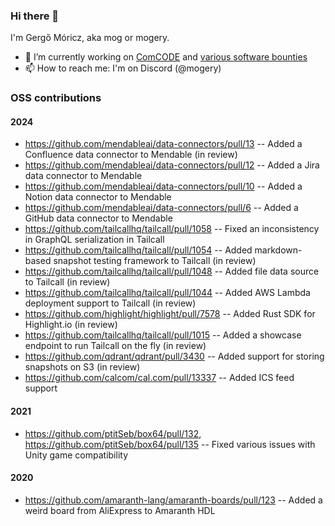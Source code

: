 ### Hi there 👋

I'm Gergő Móricz, aka mog or mogery.

- 🔭 I’m currently working on [ComCODE](https://comcode.org) and [various software bounties](https://algora.io/@/mogery)
- 📫 How to reach me: I'm on Discord (@mogery)

### OSS contributions
#### 2024
- https://github.com/mendableai/data-connectors/pull/13 -- Added a Confluence data connector to Mendable (in review)
- https://github.com/mendableai/data-connectors/pull/12 -- Added a Jira data connector to Mendable
- https://github.com/mendableai/data-connectors/pull/10 -- Added a Notion data connector to Mendable
- https://github.com/mendableai/data-connectors/pull/6 -- Added a GitHub data connector to Mendable
- https://github.com/tailcallhq/tailcall/pull/1058 -- Fixed an inconsistency in GraphQL serialization in Tailcall
- https://github.com/tailcallhq/tailcall/pull/1054 -- Added markdown-based snapshot testing framework to Tailcall (in review)
- https://github.com/tailcallhq/tailcall/pull/1048 -- Added file data source to Tailcall (in review)
- https://github.com/tailcallhq/tailcall/pull/1044 -- Added AWS Lambda deployment support to Tailcall (in review)
- https://github.com/highlight/highlight/pull/7578 -- Added Rust SDK for Highlight.io (in review)
- https://github.com/tailcallhq/tailcall/pull/1015 -- Added a showcase endpoint to run Tailcall on the fly (in review)
- https://github.com/qdrant/qdrant/pull/3430 -- Added support for storing snapshots on S3 (in review)
- https://github.com/calcom/cal.com/pull/13337 -- Added ICS feed support

#### 2021
- https://github.com/ptitSeb/box64/pull/132, https://github.com/ptitSeb/box64/pull/135 -- Fixed various issues with Unity game compatibility

#### 2020
- https://github.com/amaranth-lang/amaranth-boards/pull/123 -- Added a weird board from AliExpress to Amaranth HDL

